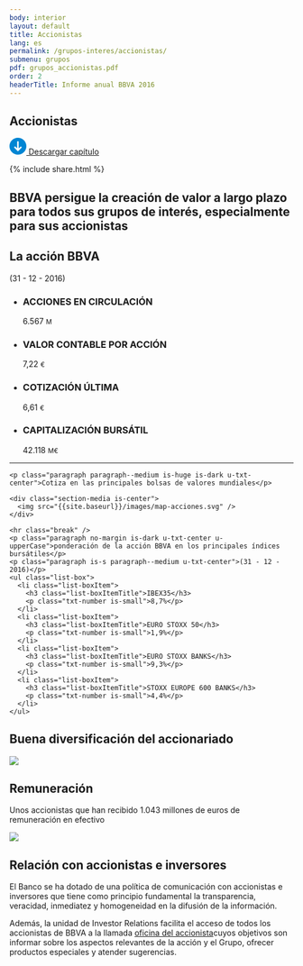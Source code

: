 ```yaml
---
body: interior
layout: default
title: Accionistas
lang: es
permalink: /grupos-interes/accionistas/
submenu: grupos
pdf: grupos_accionistas.pdf
order: 2
headerTitle: Informe anual BBVA 2016
---
```



<section class="principal"  data-parallax="scroll" data-speed=".4" data-image-src="{{site.baseurl}}/images/bg-accionistas.png">
  <div class="section-header section-header--strategy">
    <h1>Accionistas</h1>
  </div>
</section>

<section class="section-option">
  <div class="container container--small u-flex u-space-between">
    <p class="download-option">
      <a href="{{site.baseurl}}/downloads/{{ page.pdf }}" target="_blank">
        <svg width="30px" height="30px" viewBox="-7 -1741 30 30" version="1.1" xmlns="http://www.w3.org/2000/svg" xmlns:xlink="http://www.w3.org/1999/xlink">
          <path d="M8,-1741 C-0.318181818,-1741 -7,-1734.31818 -7,-1726 C-7,-1717.68182 -0.318181818,-1711 8,-1711 C16.3181818,-1711 23,-1717.68182 23,-1726 C23,-1734.31818 16.3181818,-1741 8,-1741 Z M14.6136364,-1723.47727 L8.47727273,-1717.34091 C8.34090909,-1717.20455 8.13636364,-1717.13636 8,-1717.13636 C7.79545455,-1717.13636 7.65909091,-1717.20455 7.52272727,-1717.34091 L1.38636364,-1723.47727 C1.25,-1723.61364 1.18181818,-1723.75 1.18181818,-1723.95455 C1.18181818,-1724.15909 1.25,-1724.29545 1.38636364,-1724.43182 L2.34090909,-1725.38636 C2.61363636,-1725.65909 3.02272727,-1725.65909 3.29545455,-1725.38636 L6.02272727,-1722.65909 C6.22727273,-1722.45455 6.63636364,-1722.59091 6.63636364,-1722.93182 L6.63636364,-1734.18182 C6.63636364,-1734.59091 6.90909091,-1734.86364 7.31818182,-1734.86364 L8.68181818,-1734.86364 C9.09090909,-1734.86364 9.36363636,-1734.59091 9.36363636,-1734.18182 L9.36363636,-1722.86364 C9.36363636,-1722.59091 9.70454545,-1722.38636 9.97727273,-1722.59091 L12.7045455,-1725.31818 C12.9772727,-1725.59091 13.3863636,-1725.59091 13.6590909,-1725.31818 L14.6136364,-1724.36364 C14.75,-1724.22727 14.8181818,-1724.09091 14.8181818,-1723.88636 C14.8181818,-1723.75 14.75,-1723.61364 14.6136364,-1723.47727 Z" id="Shape" stroke="none" fill="#0085D3" fill-rule="evenodd"></path>
        </svg>
        Descargar capítulo
      </a>
    </p>
    {% include share.html %}

  </div>
</section>

<section class="section section--blue section--piramids">
  <div class="container container--small">
    <h2 class="txt-cite u-txt-center">BBVA persigue la creación de valor a largo plazo para todos sus grupos de interés, especialmente para sus accionistas</h2>
  </div>
</section>


<section class="section section--grey">
  <div class="container container--small">
    <h2 class="u-txt-center title-section title-section--inside">La acción BBVA</h2>
    <p class="paragraph is-s paragraph--medium u-txt-center">(31 - 12 - 2016)</p>
    <ul class="list-box">
      <li class="list-boxItem">
        <h3 class="list-boxItemTitle">ACCIONES EN  CIRCULACIÓN</h3>
        <p class="txt-number is-small">6.567 <small>M</small></p>
      </li>
      <li class="list-boxItem">
        <h3 class="list-boxItemTitle">VALOR CONTABLE POR ACCIÓN</h3>
        <p class="txt-number is-small">7,22 <small>€</small></p>
      </li>
      <li class="list-boxItem">
        <h3 class="list-boxItemTitle">COTIZACIÓN ÚLTIMA</h3>
        <p class="txt-number is-small">6,61 <small>€</small></p>
      </li>
      <li class="list-boxItem">
        <h3 class="list-boxItemTitle">CAPITALIZACIÓN BURSÁTIL</h3>
        <p class="txt-number is-small">42.118 <small>M€</small></p>
      </li>
    </ul>
    <hr class="break" />

    <p class="paragraph paragraph--medium is-huge is-dark u-txt-center">Cotiza en las principales bolsas de valores mundiales</p>

    <div class="section-media is-center">
      <img src="{{site.baseurl}}/images/map-acciones.svg" />
    </div>

    <hr class="break" />
    <p class="paragraph no-margin is-dark u-txt-center u-upperCase">ponderación de la acción BBVA en los principales índices bursátiles</p>
    <p class="paragraph is-s paragraph--medium u-txt-center">(31 - 12 - 2016)</p>
    <ul class="list-box">
      <li class="list-boxItem">
        <h3 class="list-boxItemTitle">IBEX35</h3>
        <p class="txt-number is-small">8,7%</p>
      </li>
      <li class="list-boxItem">
        <h3 class="list-boxItemTitle">EURO STOXX 50</h3>
        <p class="txt-number is-small">1,9%</p>
      </li>
      <li class="list-boxItem">
        <h3 class="list-boxItemTitle">EURO STOXX BANKS</h3>
        <p class="txt-number is-small">9,3%</p>
      </li>
      <li class="list-boxItem">
        <h3 class="list-boxItemTitle">STOXX EUROPE 600 BANKS</h3>
        <p class="txt-number is-small">4,4%</p>
      </li>
    </ul>

  </div>
</section>


<section class="section">
  <div class="container container--small">
    <h2 class="u-txt-center title-section">Buena diversificación del accionariado</h2>
    <div class="section-media is-center">
      <img src="{{site.baseurl}}/images/accionistas-diversificacion.svg" />
    </div>
  </div>
</section>



<section class="section section--grey">
  <div class="container container--small">
    <h2 class="u-txt-center title-section title-section--inside">Remuneración</h2>
    <p class="paragraph paragraph--big u-txt-center">Unos accionistas que han recibido 1.043 millones de euros de remuneración en efectivo</p>
    <div class="section-media is-center">
      <img style="max-width: 247px;" src="{{site.baseurl}}/images/des_remuneracion_accionistas.svg" />
    </div>
  </div>
</section>


<section class="section section--blue section--blueDark">
  <div class="container container--small">
    <h2 class="u-txt-center title-section title-section--inside">Relación con accionistas e inversores</h2>
    <p class="paragraph">El Banco se ha dotado de una política de comunicación con accionistas e inversores que tiene como principio fundamental la transparencia, veracidad, inmediatez y homogeneidad en la difusión de la información.</p>
    <p class="paragraph paragraph--big">Además, la unidad  de Investor Relations facilita el acceso de todos los accionistas de BBVA a la llamada <a href="https://accionistaseinversores.bbva.com/TLBB/tlbb/bbvair/esp/shareholders/index.jsp" target="_blank"><span class="highlight"  style="background: none;">oficina del accionista</span></a>cuyos objetivos son informar sobre los aspectos relevantes de la acción y el Grupo, ofrecer productos especiales y atender sugerencias. 
</p>
 

  </div>
</section>